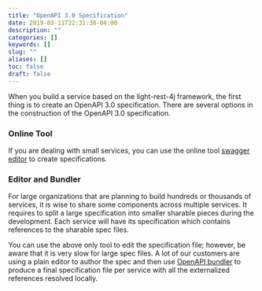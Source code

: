 ```yaml
---
title: "OpenAPI 3.0 Specification"
date: 2019-03-11T22:31:38-04:00
description: ""
categories: []
keywords: []
slug: ""
aliases: []
toc: false
draft: false
---
```


When you build a service based on the light-rest-4j framework, the first thing is to create an OpenAPI 3.0 specification. There are several options in the construction of the OpenAPI 3.0 specification. 

### Online Tool

If you are dealing with small services, you can use the online tool [swagger editor][] to create specifications. 

### Editor and Bundler

For large organizations that are planning to build hundreds or thousands of services, it is wise to share some components across multiple services. It requires to split a large specification into smaller sharable pieces during the development. Each service will have its specification which contains references to the sharable spec files. 

You can use the above only tool to edit the specification file; however, be aware that it is very slow for large spec files. A lot of our customers are using a plain editor to author the spec and then use [OpenAPI bundler][] to produce a final specification file per service with all the externalized references resolved locally. 

[swagger editor]: https://editor.swagger.io/
[OpenAPI bundler]: https://github.com/networknt/openapi-bundler
